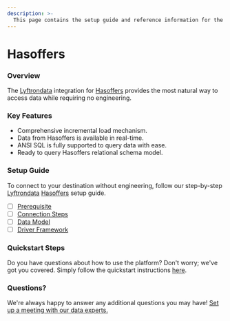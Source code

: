 ```yaml
---
description: >-
  This page contains the setup guide and reference information for the Hasoffers source connector.
---
```


# Hasoffers

### Overview

The [Lyftrondata](https://www.lyftrondata.com/) integration for [Hasoffers](None) provides the most natural way to access data while requiring no engineering.

### Key Features

* Comprehensive incremental load mechanism.
* Data from Hasoffers is available in real-time.&#x20;
* ANSI SQL is fully supported to query data with ease.
* Ready to query Hasoffers relational schema model.

### Setup Guide

To connect to your destination without engineering, follow our step-by-step [Lyftrondata](https://www.lyftrondata.com/)  [Hasoffers](None) setup guide.

* [ ] [Prerequisite](prerequisite.md)
* [ ] [Connection Steps](connection-steps.md)
* [ ] [Data Model](data-model/erd.md)
* [ ] [Driver Framework](driver-framework/)

### Quickstart Steps

Do you have questions about how to use the platform? Don't worry; we've got you covered. Simply follow the quickstart instructions [here](../README.md).

### Questions? <a href="#questions" id="questions"></a>

We're always happy to answer any additional questions you may have! [Set up a meeting with our data experts.](https://www.lyftrondata.com/book-a-meeting/)

